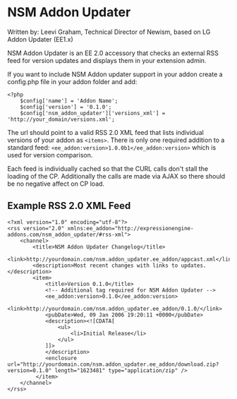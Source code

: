 NSM Addon Updater
=================

Written by: Leevi Graham, Technical Director of Newism, based on LG Addon Updater (EE1.x)

NSM Addon Updater is an EE 2.0 accessory that checks an external RSS feed for version updates and displays them in your extension admin.

If you want to include NSM Addon updater support in your addon create a config.php file in your addon folder and add:

	<?php
		$config['name'] = 'Addon Name';
		$config['version'] = '0.1.0';
		$config['nsm_addon_updater']['versions_xml'] = 'http://your_domain/versions.xml';

The url should point to a valid RSS 2.0 XML feed that lists individual versions of your addon as `<items>`. There is only one required addition to a standard feed: `<ee_addon:version>1.0.0b1</ee_addon:version>` which is used for version comparison.

Each feed is individually cached so that the CURL calls don't stall the loading of the CP. Additionally the calls are made via AJAX so there should be no negative affect on CP load.

Example RSS 2.0 XML Feed
------------------------

	<?xml version="1.0" encoding="utf-8"?>
	<rss version="2.0" xmlns:ee_addon="http://expressionengine-addons.com/nsm_addon_updater/#rss-xml">
		<channel>
			<title>NSM Addon Updater Changelog</title>
			<link>http://yourdomain.com/nsm.addon_updater.ee_addon/appcast.xml</link>
			<description>Most recent changes with links to updates.</description>
			<item>
				<title>Version 0.1.0</title>
				<!-- Additional tag required for NSM Addon Updater -->
				<ee_addon:version>0.1.0</ee_addon:version>
				<link>http://yourdomain.com/nsm.addon_updater.ee_addon/0.1.0/</link>
				<pubDate>Wed, 09 Jan 2006 19:20:11 +0000</pubDate>
				<description><![CDATA[
					<ul>
						<li>Initial Release</li>
					</ul>
				]]>
				</description>
				<enclosure url="http://yourdomain.com/nsm.addon_updater.ee_addon/download.zip?version=0.1.0" length="1623481" type="application/zip" />
			 </item>
		</channel>
	</rss>

